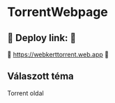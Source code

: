 # TorrentWebpage
## 🚨 Deploy link: 🚨
🚨 https://webkerttorrent.web.app 🚨
## Válaszott téma
Torrent oldal
